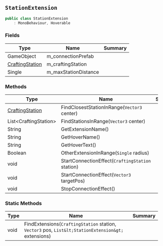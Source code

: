 ## `StationExtension`

```csharp
public class StationExtension
    : MonoBehaviour, Hoverable

```

### Fields

| Type | Name | Summary | 
| --- | --- | --- | 
| GameObject | m_connectionPrefab |  | 
| [CraftingStation](./CraftingStation.md) | m_craftingStation |  | 
| Single | m_maxStationDistance |  | 


### Methods

| Type | Name | Summary | 
| --- | --- | --- | 
| [CraftingStation](./CraftingStation.md) | FindClosestStationInRange(`Vector3` center) |  | 
| List&lt;CraftingStation&gt; | FindStationsInRange(`Vector3` center) |  | 
| String | GetExtensionName() |  | 
| String | GetHoverName() |  | 
| String | GetHoverText() |  | 
| Boolean | OtherExtensionInRange(`Single` radius) |  | 
| void | StartConnectionEffect(`CraftingStation` station) |  | 
| void | StartConnectionEffect(`Vector3` targetPos) |  | 
| void | StopConnectionEffect() |  | 


### Static Methods

| Type | Name | Summary | 
| --- | --- | --- | 
| void | FindExtensions(`CraftingStation` station, `Vector3` pos, `List&lt;StationExtension&gt;` extensions) |  | 


